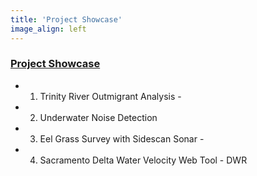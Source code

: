 ```yaml
---
title: 'Project Showcase'
image_align: left
---
```


### [Project Showcase](/project-showcase)
* 1. Trinity River Outmigrant Analysis - 
* 2. Underwater Noise Detection
* 3. Eel Grass Survey with Sidescan Sonar -
* 4. Sacramento Delta Water Velocity Web Tool - DWR